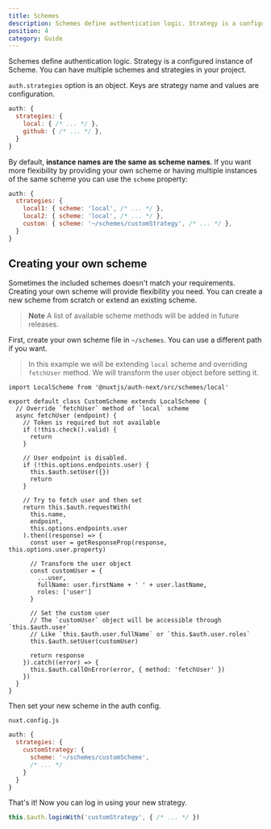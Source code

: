 ```yaml
---
title: Schemes
description: Schemes define authentication logic. Strategy is a configured instance of Scheme. You can have multiple schemes and strategies in your project.
position: 4
category: Guide
---
```

Schemes define authentication logic. Strategy is a configured instance of Scheme. You can have multiple schemes and strategies in your project.

`auth.strategies` option is an object. Keys are strategy name and values are configuration.

```js
auth: {
  strategies: {
    local: { /* ... */ },
    github: { /* ... */ },
  }
}
```

By default, **instance names are the same as scheme names**. If you want more flexibility by providing your own scheme or having multiple instances of the same scheme you can use the `scheme` property:

```js
auth: {
  strategies: {
    local1: { scheme: 'local', /* ... */ },
    local2: { scheme: 'local', /* ... */ },
    custom: { scheme: '~/schemes/customStrategy', /* ... */ },
  }
}
```

## Creating your own scheme
Sometimes the included schemes doesn't match your requirements. Creating your own scheme will provide 
flexibility you need. You can create a new scheme from scratch or extend an existing scheme.

> **Note** A list of available scheme methods will be added in future releases.

First, create your own scheme file in `~/schemes`. You can use a different path if you want.

> In this example we will be extending `local` scheme and overriding `fetchUser` method. We will transform the user object before setting it.

```js{}[~/schemes/customScheme.js]
import LocalScheme from '@nuxtjs/auth-next/src/schemes/local'

export default class CustomScheme extends LocalScheme {
  // Override `fetchUser` method of `local` scheme
  async fetchUser (endpoint) {
    // Token is required but not available
    if (!this.check().valid) {
      return
    }

    // User endpoint is disabled.
    if (!this.options.endpoints.user) {
      this.$auth.setUser({})
      return
    }
    
    // Try to fetch user and then set
    return this.$auth.requestWith(
      this.name,
      endpoint,
      this.options.endpoints.user
    ).then((response) => {
      const user = getResponseProp(response, this.options.user.property)
      
      // Transform the user object
      const customUser = {
        ...user,
        fullName: user.firstName + ' ' + user.lastName,
        roles: ['user']
      }
      
      // Set the custom user
      // The `customUser` object will be accessible through `this.$auth.user`
      // Like `this.$auth.user.fullName` or `this.$auth.user.roles`
      this.$auth.setUser(customUser)

      return response
    }).catch((error) => {
      this.$auth.callOnError(error, { method: 'fetchUser' })
    })
  }
}
```

Then set your new scheme in the auth config.

`nuxt.config.js`
```js
auth: {
  strategies: {
    customStrategy: {
      scheme: '~/schemes/customScheme',
      /* ... */
    }
  }
}
```

That's it! Now you can log in using your new strategy.
```js
this.$auth.loginWith('customStrategy', { /* ... */ })
```
